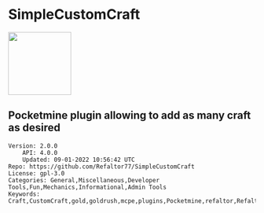 # SimpleCustomCraft
<img src="https://raw.githubusercontent.com/Refaltor77/SimpleCustomCraft/c960447bb18bbd1551d10f322ae8babae3f1fc82/icon.png" width="128" height="128" />

## Pocketmine plugin allowing to add as many craft as desired
```properties
Version: 2.0.0
    API: 4.0.0
    Updated: 09-01-2022 10:56:42 UTC
Repo: https://github.com/Refaltor77/SimpleCustomCraft
License: gpl-3.0
Categories: General,Miscellaneous,Developer Tools,Fun,Mechanics,Informational,Admin Tools
Keywords: Craft,CustomCraft,gold,goldrush,mcpe,plugins,Pocketmine,refaltor,Refaltor77,Refaltor77160,rush
```
